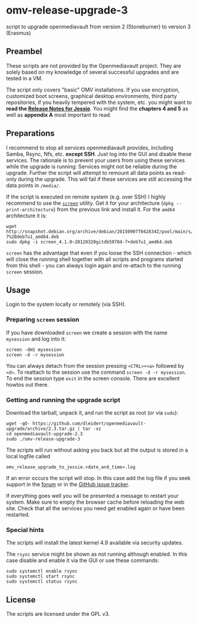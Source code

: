 # omv-release-upgrade-3

script to upgrade openmediavault from version 2 (Stoneburner) to version 3
(Erasmus)

## Preambel

These scripts are not provided by the Openmediavault project. They are solely
based on my knowledge of several successful upgrades and are tested in a VM.

The script only covers "basic" OMV installations. If you use encryption,
customized boot screens, graphical desktop environments, third party
repositories, if you heavily tempered with the system, etc. you might want to
**read the [Release Notes for Jessie][relnotes]**. You might find the
**chapters 4 and 5** as well as **appendix A** most important to read.

[relnotes]: https://www.debian.org/releases/jessie/amd64/release-notes/ch-information.en.html#openssh

## Preparations

I recommend to stop all services openmediavault provides, including Samba,
Rsync, Nfs, etc. **except SSH**. Just log into the GUI and disable these
services.  The rationale is to prevent your users from using these services
while the upgrade is running: Services might not be reliable during the
upgrade. Further the script will attempt to remount all data points as
read-only during the upgrade. This will fail if these services are still
accessing the data points in `/media/`.

If the script is executed on remote system (e.g. over SSH) I highly recommend
to use the [`screen`][screen] utility. Get it for your architecture (`dpkg
--print-architecture`) from the previous link and install it. For the `amd64`
architecture it is:

```
wget http://snapshot.debian.org/archive/debian/20150907T042834Z/pool/main/s/screen/screen_4.1.0~20120320gitdb59704-7%2Bdeb7u1_amd64.deb
sudo dpkg -i screen_4.1.0~20120320gitdb59704-7+deb7u1_amd64.deb
```

`screen` has the advantage that even if you loose the SSH connection - which
will close the running shell together with all scripts and programs started
from this shell - you can always login again and re-attach to the running
`screen` session.

[screen]: http://snapshot.debian.org/package/screen/4.1.0~20120320gitdb59704-7%2Bdeb7u1/

## Usage

Login to the system locally or remotely (via SSH).

### Preparing `screen` session

If you have downloaded `screen` we create a session with the name `mysession`
and log into it:

```
screen -dmS mysession
screen -d -r mysession
```

You can always detach from the session pressing `<CTRL>+<a>` followed by `<d>`.
To reattach to the session use the command `screen -d -r mysession`. To end the
session type `exit` in the screen console. There are excellent howtos out there.

### Getting and running the upgrade script

Download the tarball, unpack it, and run the script as root (or via `sudo`):

```
wget -qO- https://github.com/dleidert/openmediavault-upgrade/archive/2.3.tar.gz | tar -xz
cd openmediavault-upgrade-2.3
sudo ./omv-release-upgrade-3
```

The scripts will run without asking you back but all the output is stored in a
local logfile called

`omv_release_upgrade_to_jessie.<date_and_time>.log`

If an error occurs the script will stop. In this case add the log file if you
seek support in the [forum] or in the [GitHub issue tracker].

If everything goes well you will be presented a message to restart your system.
Make sure to empty the browser cache before reloading the web site. Check that
all the services you need get enabled again or have been restarted.

[forum]: https://forum.openmediavault.org/
[GitHub issue tracker]: https://github.com/dleidert/openmediavault-upgrade/labels/omv-2.x

### Special hints

The scripts will install the latest kernel 4.9 available via security updates.

The `rsync` service might be shown as not running although enabled. In this
case disable and enable it via the GUI or use these commands:

```
sudo systemctl enable rsync
sudo systemctl start rsync
sudo systemctl status rsync
```

## License

The scripts are licensed under the GPL v3.
